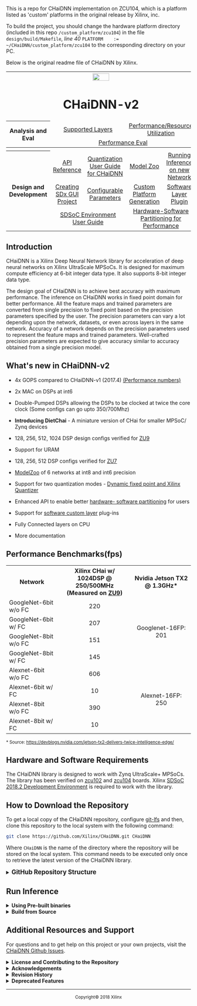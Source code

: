 This is a repo for CHaiDNN implementation on ZCU104, which is a platform listed as 'custom' platforms in the original release by Xilinx, inc. 

To build the project, you should change the hardware platform directory (included in this repo `/custom_platform/zcu104`) in the file `design/build/Makefile`, *line 40* `PLATFORM    := ~/CHaiDNN/custom_platform/zcu104` to the corresponding directory on your PC.

Below is the original readme file of CHaiDNN by Xilinx.

<table style="width:100%">
<tr>
<th width="100%" colspan="6"><img src="https://www.xilinx.com/content/dam/xilinx/imgs/press/media-kits/corporate/xilinx-logo.png" width="30%"/><h1>CHaiDNN-v2</h2>
</th>
</tr>
  <tr>
    <th rowspan="6" width="17%">Analysis and Eval</th>
   </tr>
<tr>
	<td align="center" colspan="2"><a href="./docs/SUPPORTED_LAYERS.md">Supported Layers</a></td>
	<td align="center" colspan="2"><a href="./docs/PERFORMANCE_SNAPSHOT.md">Performance/Resource Utilization</a></td>
</tr>
  <tr></tr>
<tr>
	<td align="center" colspan="4"><a href="./docs/PERFORMANCE_EVAL.md">Performance Eval</a></td>	
</tr>
<tr></tr>
    <tr></tr>
  <tr><th colspan="6"></th></tr>

  <tr></tr>
  <tr>
     <th rowspan="7" width="17%">Design and Development</th>
   </tr>

<tr>
	<td  align="center"><a href="./docs/API.md">API Reference</a></td>
	<td  align="center"><a href="./docs/QUANTIZATION.md">Quantization User Guide for CHaiDNN</a></td>
	<td  align="center"><a href="./docs/MODELZOO.md">Model Zoo</a></td>
	<td  align="center"><a href="./docs/RUN_NEW_NETWORK.md">Running Inference on new Network</a></td>
</tr>
  <tr></tr>
<tr>
	<td  align="center"><a href="./docs/BUILD_USING_SDX_GUI.md">Creating SDx GUI Project</a></td>
	<td  align="center"><a href="./docs/CONFIGURABLE_PARAMS.md">Configurable Parameters</a></td>
	<td  align="center"><a href="./docs/CUSTOM_PLATFORM_GEN.md">Custom Platform Generation</a></td>
	<td  align="center"><a href="./docs/SOFTWARE_LAYER_PLUGIN.md">Software Layer Plugin</a></td>
</tr>
  <tr></tr>
<tr>
	<td  align="center" colspan="2"><a href="https://www.xilinx.com/support/documentation/sw_manuals/xilinx2017_4/ug1027-sdsoc-user-guide.pdf">SDSoC Environment User Guide</a></td>	
	<td align="center" colspan="2"><a href="./docs/HW_SW_PARTITIONING.md">Hardware-Software Partitioning for Performance</a></td>

</tr>  
</table>

## Introduction

CHaiDNN is a Xilinx Deep Neural Network library for acceleration of deep neural networks on Xilinx UltraScale MPSoCs. It is designed for maximum compute efficiency at 6-bit integer data type. It also supports 8-bit integer data type.

The design goal of CHaiDNN is to achieve best accuracy with maximum performance. The inference on CHaiDNN works in fixed point domain for better performance. All the feature maps and trained parameters are converted from single precision to fixed point based on the precision parameters specified by the user. The precision parameters can vary a lot depending upon the network, datasets, or even across layers in the same network. Accuracy of a network depends on the precision parameters used to represent the feature maps and trained parameters. Well-crafted precision parameters are expected to give accuracy similar to accuracy obtained from a single precision model.

## What's new in CHaiDNN-v2


- 4x GOPS compared to CHaiDNN-v1 (2017.4) [(Performance numbers)](./docs/PERFORMANCE_SNAPSHOT.md)

- 2x MAC on DSPs at int6

- Double-Pumped DSPs allowing the DSPs to be clocked at twice the core clock (Some configs can go upto 350/700Mhz)

- **Introducing DietChai** - A miniature version of CHai for smaller MPSoC/ Zynq devices

- 128, 256, 512, 1024 DSP design configs verified for [ZU9](https://www.xilinx.com/products/boards-and-kits/zcu102.html)

- Support for URAM

- 128, 256, 512 DSP configs verified for [ZU7](https://www.xilinx.com/products/boards-and-kits/zcu104.html)

- [ModelZoo](./docs/MODELZOO.md) of 6 networks at int8 and int6 precision

- Support for two quantization modes - [Dynamic fixed point and Xilinx Quantizer](./docs/QUANTIZATION.md)

- Enhanced API to enable better [hardware- software partitioning](./docs/HW_SW_PARTITIONING.md) for users

- Support for [software custom layer](./docs/SOFTWARE_LAYER_PLUGIN.md) plug-ins

- Fully Connected layers on CPU
- More documentation

## Performance Benchmarks(fps)

<table>
  <tr>
    <th>Network</th>
    <th>Xilinx CHai w/ 1024DSP @ 250/500MHz (Measured on <a href="https://www.xilinx.com/products/boards-and-kits/zcu104.html">ZU9</a>)</th>
    <th>Nvidia Jetson TX2 @ 1.3GHz*</th>
  </tr>
  <tr>
    <td>GoogleNet-6bit w/o FC</td>
    <td width="40%" align="center">220</td>
    <td rowspan="4" align="center">Googlenet-16FP: 201</td>
  </tr>
  <tr>
    <td>GoogleNet-6bit w/ FC</td>
    <td width="40%" align="center">207</td>

  </tr>
  <tr>
    <td>GoogleNet-8bit w/o FC </td>
    <td width="40%" align="center">151</td>

  </tr>
  <tr>
    <td>GoogleNet-8bit w/ FC</td>
    <td width="40%" align="center">145</td>

  </tr>


  <tr>
    <td>Alexnet-6bit w/o FC</td>
    <td width="40%" align="center">606</td>
    <td rowspan="4" align="center">Alexnet-16FP: 250</td>
  </tr>
  <tr>
    <td>Alexnet-6bit w/ FC</td>
    <td width="40%" align="center">10</td>

  </tr>
  <tr>
    <td>Alexnet-8bit w/o FC</td>
    <td width="40%" align="center">390</td>

  </tr>
  <tr>
    <td>Alexnet-8bit w/ FC</td>
    <td width="40%" align="center">10</td>

  </tr>
</table>

<sup>* Source: https://devblogs.nvidia.com/jetson-tx2-delivers-twice-intelligence-edge/</sup>

## Hardware and Software Requirements

The CHaiDNN library is designed to work with Zynq UltraScale+ MPSoCs. The library has been verified on [zcu102](https://www.xilinx.com/products/boards-and-kits/zcu102.html) and [zcu104](https://www.xilinx.com/products/boards-and-kits/zcu104.html) boards. Xilinx [SDSoC 2018.2 Development Environment](https://www.xilinx.com/support/download/index.html/content/xilinx/en/downloadNav/sdx-development-environments.html) is required to work with the library.


## How to Download the Repository

To get a local copy of the CHaiDNN repository, configure [git-lfs](https://github.com/git-lfs/git-lfs/wiki/Installation) and then, clone this repository to the local system with the following command:
``` sh
git clone https://github.com/Xilinx/CHaiDNN.git CHaiDNN
```
Where `CHaiDNN` is the name of the directory where the repository will be stored on the local system. This command needs to be executed only once to retrieve the latest version of the CHaiDNN library.



<details>
<summary><big><strong>GitHub Repository Structure</strong></big></summary>

```sh
CHaiDNN/
|
|-- CONTRIBUTING.md
|-- LICENSE
|-- README.md
|-- SD_Card
|   |-- lib
|   |-- cblas
|   |-- images
|   |-- opencv
|   |-- protobuf
|   |-- zcu102
|   `-- zcu104
|-- design
|   |-- build
|   |-- conv
|   |-- deconv
|   |-- pool
|   `-- wrapper
|-- docs
|   |-- API.md
|   |-- BUILD_USING_SDX_GUI.md
|   |-- CONFIGURABLE_PARAMS.md
|   |-- CUSTOM_PLATFORM_GEN.md
|   |-- HW_SW_PARTITIONING.md
|   |-- MODELZOO.md
|   |-- PERFORMANCE_SNAPSHOT.md
|   |-- QUANTIZATION.md
|   |-- RUN_NEW_NETWORK.md
|   |-- SOFTWARE_LAYER_PLUGIN.md
|   |-- SUPPORTED_LAYERS.md
|   `-- images
|-- software
|   |-- bufmgmt
|   |-- checkers
|   |-- common
|   |-- custom
|   |-- example
|   |-- imageread
|   |-- include
|   |-- init
|   |-- interface
|   |-- scheduler
|   |-- scripts
|   |-- swkernels
|   `-- xtract
`-- tools
    |-- SETUP_TOOLS.md
    `-- tools.zip

```
</details>

## Run Inference

<details>
<summary><strong>Using Pre-built binaries</strong></summary>
<a name="Pre-built"></a>

To run inference on example networks, follow these steps:
1. Download the example network [6-bit GoogleNet with Xilinx Quantization scheme](https://www.xilinx.com/member/forms/download/xef.html?filename=GoogleNetWithoutLRN_XQ.zip). More networks are available as part of the [ModelZoo](./docs/MODELZOO.md).
1. Place the downloaded and unzipped contents at "`SD_Card/models`" directory. Create `SD_Card/models` directory if not present already.

1. Copy the required contents of "`SD_Card`" folder into a SD-Card.
	- opencv
	- protobuf
	- cblas
	- images
	- bit-stream, boot loader, lib & executables (either from `SD_Card/zcu102` or `SD_Card/zcu104`)
1. Insert the SD-Card and power ON the board.

	>**:pushpin: NOTE:**  A serial port emulator (Teraterm/Minicom) is required to interface the user commands to the board

1. Attach a USB-UART cable from the board to the host PC. Set the UART serial port to
	```
	Baud rate: 115200
	Data: 8 bit
	Parity: none
	Stop: 1 bit
	Flow control: none
	```
1. After boot sequence, set LD_LIBRARY_PATH env variable.
    ``` sh
    export OPENBLAS_NUM_THREADS=2
    export LD_LIBRARY_PATH=lib/:opencv/arm64/lib/:protobuf/arm64/lib:cblas/arm64/lib
    ```
1. Create a folder "`out`" inside the network directory to save the outputs
    	``` sh
       cd /mnt
       mkdir models/<network>/out
       ```
1. Execute "`*.elf`" file to run inference

    - The format for running these example networks is described below:
      ```sh
      ./<example network>.elf <quantization scheme> <bit width> <img1_path> <img2_path>
      ```
    - For GoogleNet 6-bit inference with Xilinx quantization scheme execute the following
      ```sh
      ./googlenet.elf Xilinx 6 images/camel.jpg images/goldfish.JPEG
      ```	  
1. Sync after execution		
	``` sh
	cd /
	sync
	umount /mnt
	```
1. Output will be written into text file inside respective output folders.
	```
	Ex : models/<network>/out
	```
>**:pushpin: NOTE:**  Failing to run `sync` might corrupt the file system and cause crash on subsequent runs.

>**:pushpin: NOTE:**  For running inference on a new network, please follow the instructions in [Run new Network using CHaiDNN](./RUN_NEW_NETWORK.md).

</details>

<details>
<summary><strong>Build from Source</strong></summary>

CHaiDNN can be built using Makefiles OR using SDx IDE. The below steps describe how to build CHaiDNN using Makefiles. For steps to build using SDx IDE, see the instructions in [Build using SDx IDE](./docs/BUILD_USING_SDX_GUI.md).

<details>
<summary><strong>Build CHaiDNN Hardware</strong></summary>

Please follow the steps to build the design for zcu102 (ZU9 device based board)

1. Please generate a custom platform with 1x and 2x clocks using the steps described [here](./docs/CUSTOM_PLATFORM_GEN.md). With Chai-v2, we now have the DSPs operating at twice the frequency of the rest of the core.


1. Go to `CHaiDNN/design/build` folder.


1. Set SDx tool environment
   - For BASH:
	 ```sh
	 source <SDx Installation Dir>/installs/lin64/SDx/2018.2/settings64.sh
	 ```
   - For CSH
	 ```sh
	 source <SDx Installation Dir>/installs/lin64/SDx/2018.2/settings64.csh
	 ```
1. To build the design, run Makefile. (By default this will build 1024 DSP design @ 200/400 MHz)
	 ```sh
	 make ultraclean
	 make
	 ```

   >**:pushpin: NOTE:**  
   > - To build `DietChai`, run `make DIET_CHAI_Z=1`. This builds a design with 128 compute DSPs and 64-bit AXI interface. Run `make DIET_CHAI_ZUPLUS=1` to build a design with 128 compute DSPs and 128-bit AXI interface.
   > - To exclude deconv Kernel, set `DECONV_ENABLE=0` in Makefile. Default is `DECONV_ENABLE=1`.
   > - To exclude Pool Kernel, set `POOL_ENABLE=0` in Makefile. With this setting, Pooling functionality embedded in Convolution accelerator is used. Default is `POOL_ENABLE=1`.
   > - When building `DietChai`, do not change `POOL_ENABLE`, `DECONV_ENABLE` values in Makefile.

1. After the build is completed, copy the `libxlnxdnn.so` file and other build files (`BOOT.BIN`, `image.ub` and `_sds` directory) inside `build/sd_card` to `SD_Card` directory.
	 ```sh
	 make copy
	 ```
1. The hardware setup is now ready.


  >**:pushpin: NOTE:**  
  > - The 1024 DSP config was timing closed at 250/500Mhz with an iterative synthesis and P&R strategy. In the first iteration, the design was taken through the SDx flow (all the way till the bitstream Gen) at 200/400Mhz. In the second iteration the post-routed design from the first iteration was re-routed at 250/500Mhz. We believe that this is a general strategy that can be applied for other configs also. We would definitely like to hear from you on this if you are able to crank the frequency further up on other configs with this strategy.
  > - Please note that when you try building some of the configs that are mentioned in the [performance table](./docs/PERFORMANCE_SNAPSHOT.md), you might see some negative slack reported by the tools but we encourage you to try the bitstreams generated on hardware for functionality. These timing closure issues can be cleaned up with some special synthesis and P&R strategies. (You are welcome to try the timing-closure strategies that have worked for you in the past on other designs.)
 

</details>

<details>
<summary><strong>Build CHaiDNN Software</strong></summary>

Follow the steps to compile the software stack.

1. Copy `libxlnxdnn.so` to `SD_Card/lib` directory. The `libxlnxdnn.so` file can be found in the `design/build/sd_card` directory once the HW build is finished. You can skip this step if have already copied the `libxlnxdnn.so` file to the suggested directory.

1. Set the SDx tool environment.
   - CSH
	 ```sh
	 source <SDx Installation Dir>/installs/lin64/SDx/2018.2/settings64.csh
	 ```     
   - BASH
	 ```sh
	 source <SDx Installation Dir>/installs/lin64/SDx/2018.2/settings64.sh
	 ```

1. Go to the `software` directory. This contains all the files to generate software libraries (.so).    
	 ```sh
	 cd <path to CHaiDNN>/software
	 ```

1. Go to `scripts` directory, open `Makefile` and update the `SDx_BUILD_PATH` variable. See example below.
	 ```
	 SDx_BUILD_PATH = <SDx Installation Dir>/installs/lin64/SDx/2018.2
	 ```

1. Now run the following commands.

	 ```sh
	 make ultraclean
	 make
	 ```

   >**:pushpin: NOTE:**  
   > - To build `DietChai`, run `make DIET_CHAI_Z=1`. This builds a design with 128 compute DSPs and 64-bit AXI interface. Run `make DIET_CHAI_ZUPLUS=1` to build a design with 128 compute DSPs and 128-bit AXI interface.
   > - To exclude deconv Kernel, set `DECONV_ENABLE=0` in Makefile. Default is `DECONV_ENABLE=1`.
   > - To exclude Pool Kernel, set `POOL_ENABLE=0` in Makefile. With this setting, Pooling functionality embedded in Convolution accelerator is used. Default is `POOL_ENABLE=1`.
   > - When building `DietChai`, do not change `POOL_ENABLE`, `DECONV_ENABLE` values in Makefile.

   >**:pushpin: NOTE:**  Ensure that the software and the hardware are build with the same settings.

1. Make will copy all executables to `SD_Card` directory and all `.so` files to `SD_Card/lib` directory.

1. Now, we are set to run inference. Follow the steps mentioned in "[run inference using pre-build binaries](./README.md#Pre-built)"
</details>
</details>


## Additional Resources and Support

For questions and to get help on this project or your own projects, visit the [CHaiDNN Github Issues](https://github.com/Xilinx/CHaiDNN/issues).

<details>
<summary><strong>License and Contributing to the Repository</strong></summary>
	
The source for this project is licensed under the [Apache License 2.0](./LICENSE)

To contribute to this project, follow the guidelines in the [Repository Contribution README](./CONTRIBUTING.md)
</details>
<details>
<summary><strong>Acknowledgements</strong></summary>

- [Xilinx Inc.](http://www.xilinx.com)
- [Caffe | Berkeley Vision and Learning Center](http://caffe.berkeleyvision.org/)
- [Protocol Buffers | Google](https://developers.google.com/protocol-buffers/)
- [CBLAS](http://www.openblas.net/)
- [OpenCV](https://opencv.org/)

</details>
<details>
<summary><strong>Revision History</strong></summary>

Date      | Readme Version | Release Notes			| Tool Version
----------|----------------|------------------------|-------------
Feb, 2018 | 1.0            | Initial Xilinx release | SDx-2017.4
June, 2018 | 2.0            | CHaiDNN-v2 | SDx-2018.2
</details>
<details>
<summary><strong>Deprecated Features</strong></summary>

- 16-bit activations
</details>

<hr/>
<p align="center"><sup>Copyright&copy; 2018 Xilinx</sup></p>
